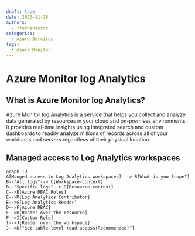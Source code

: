 ```yaml
---
draft: true
date: 2023-11-18
authors:
  - rfernandezdo
categories:
  - Azure Services
tags:  
  - Azure Monitor
---
```


# Azure Monitor log Analytics

## What is Azure Monitor log Analytics?

Azure Monitor log Analytics is a service that helps you collect and analyze data generated by resources in your cloud and on-premises environments. It provides real-time insights using integrated search and custom dashboards to readily analyze millions of records across all of your workloads and servers regardless of their physical location.

## Managed access to Log Analytics workspaces

```mermaid
graph TD
A[Manged access to Log Analytics workspaces] --> B[What is you Scope?] 
B--"All logs"--> C[Workspace-context] 
B--"Specific logs"--> D[Resource-context]
C-->E[Azure RBAC Roles]
E-->M[Log Analytics Contributor]
E-->G[Log Analytics Reader]
D-->F[Azure RBAC]
F-->H[Reader over the resource]
F-->I[Custom Role]
I-->J[Reader over the workspace]
J-->K["Set table-level read access(Recommended)"]
```